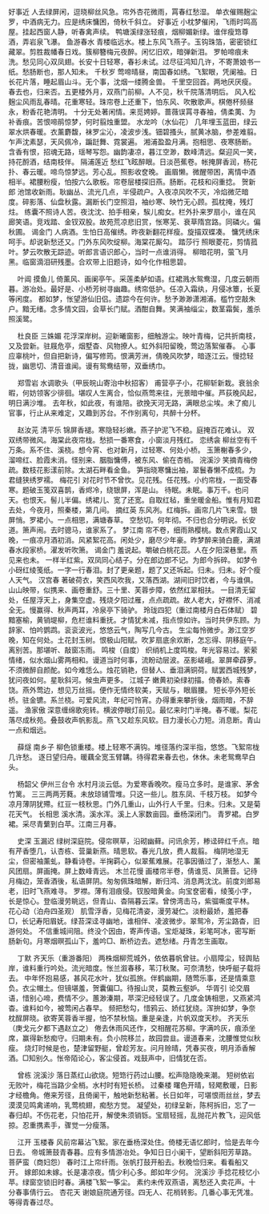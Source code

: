 <!-- { "loadSidebar": true } -->
好事近
人去绿屏闲，逗晓柳丝风急。帘外杏花微雨，罥春红愁湿。 
单衣催赐麹尘罗，中酒病无力。应是绣床慵困，倚秋千斜立。 
好事近
小枕梦催闲，飞雨时鸣高屋。挂起西窗人静，听春禽声续。 
鸭塘溪绿涨轻痕，烟柳媚新绿。谁伴瘦筇尊酒，弄岩泉飞瀑。 
鱼游春水
青楼临远水。楼上东风飞燕子。玉钩珠箔，密密锁红藏翠。剪胜裁幡春日戏。簇柳簪梅元夜醉。闲忆旧欢，暗弹新泪。 
罗帕啼痕未洗。愁见同心双凤翅。长安十日轻寒，春衫未试。过尽征鸿知几许，不寄萧娘书一纸。愁肠断也，那人知未。 
千秋岁
莺啼晴昼，南国春如绣。飞絮眼，凭阑袖。日长花片落，睡起眉山斗。无个事，沈烟一缕腾金兽。 
千里空回首。两地厌厌瘦。春去也，归来否。五更楼外月，双燕门前柳。人不见，秋千院落清明后。 
风入松
麹尘风雨乱春晴。花重寒轻。珠帘卷上还重下，怕东风、吹散歌声。棋倦杯频昼永，粉香花艳清明。 
十分无处著闲情。来觅娉婷。蔷薇误罥寻春袖，倩柔荑、为补香痕。苦恨啼鹃惊梦，何时翦烛重盟。 
水龙吟（水仙花）
几年埋玉蓝田，绿云翠水烘春暖。衣薰麝馥，袜罗尘沁，凌波步浅。钿碧搔头，腻黄冰脑，参差难翦。乍声沈素瑟，天风佩冷，蹁跹舞、霓裳遍。 
湘浦盈盈月满。抱相思、夜寒肠断。含香有恨，招魂无路，瑶琴写怨。幽韵凄凉，暮江空渺，数峰清远。粲迎风一笑，持花酹酒，结南枝伴。 
隔浦莲近
愁红飞眩醉眼。日淡芭蕉卷。帐掩屏香润，杨花扑、春云暖。啼鸟惊梦远。芳心乱。照影收奁晚。 
画眉懒。微醒带困，离情中酒相半。裙腰粉瘦，怕按六么歌板。帘卷层楼探旧燕。肠断。花枝和闷重捻。 
贺新郎
池馆收新雨。耿幽丛、流光几点，半侵疏户。入夜凉风吹不灭，冷焰微茫暗度。碎影落、仙盘秋露。漏断长门空照泪，袖纱寒、映竹无心顾。孤枕掩，残灯炷。 
练囊不照诗人苦。夜沈沈、拍手相亲，騃儿痴女。栏外扑来罗扇小，谁在风廊笑语。竞戏踏、金钗双股。故苑荒凉悲旧赏，怅寒芜、衰草隋宫路。同磷火。偏秋圃。 
谒金门
人病酒。生怕日高催绣。昨夜新翻花样瘦。旋描双蝶凑。 
慵凭绣床呵手。却说新愁还又。门外东风吹绽柳。海棠花厮勾。 
踏莎行
照眼菱花，剪情菰叶。梦云吹散无踪迹。听郎言语识郎心，当时一点谁消得。 
柳暗花明，萤飞月黑。临窗滴泪研残墨。合欢带上旧题诗，如今化作相思碧。 

　
叶阊
摸鱼儿
倚薰风、画阑亭午。采莲柔舻如语。红裙溅水鸳鸯湿，几度云朝雨暮。游冶处。最好是、小桥芳树寻幽趣。绣帘低护。任凉入霜纨，月侵冰簟，长夏等闲度。 
都如梦，怅望游仙旧侣。遗踪今在何许。愁予渺渺潇湘浦。槛竹空敲朱户。黯无绪。念多情文园，会草长门赋。酒酣自舞。笑满袖缁尘，数茎霜鬓，羞杀照溪鹭。 

　
杜良臣
三姝媚
花浮深岸树。迎新曦窗影，细触游尘。映叶青梅，记共折南枝，又及尝新。驻屐危亭，烟墅杳、风物撩人。虹外斜阳留晚，莺边落絮催春。 
心事应辜桃叶，但自把新诗，偏写修筠。恨满芳洲，倩晚风吹梦，暗逐江云。慢捻轻拢，幽思切、清音谁闻。谩有鸳鸯结带，双垂绣巾。 

　
郑雪岩
水调歌头（甲辰皖山寄治中秋招客）
甫营亭子小，花柳斩新栽。衰翁余暇，何妨领客少徘徊。堪叹人生离合，恰似燕莺来往，光景暗中催。芦荻晚风起，明日满沙堆。 
去年秋，如此夜，有谁陪。欲挽天河无路，满眼总尘埃。未了痴儿官事，行止从来难定，又趣到苏台。不作别离句，共醉十分杯。 

　
赵汝茪
清平乐
锦屏香褪。寒隐轻衫嫩。燕子护泥飞不稳。庭掩百花难认。 
双双绣带微风。海棠此夜帘栊。愁损一番寒食，小窗淡月残红。 
恋绣衾
柳丝空有千万条。系不住、溪桡。想今宵、也对新月，过轻寒、何处小桥。 
玉箫榭春多少，溜啼红、脸霞未消。怪别来、胭脂慵傅，被东风、偷在杏梢。 
浣溪沙
笑摘青梅傍疏。数枝花影漾前除。太湖石畔看金鱼。 
笋指晓寒慵出袖，翠鬟春懒不成梳。为君缝狭绣罗襦。 
梅花引
对花时节不曾忺。见花残。任花残。小约帘栊，一面受春寒。题破玉笺双喜鹊，香烬冷，绕银屏，浑是山。 
待眠。未眠。事万千。也问天。也恨天。髻儿半偏。绣裙儿、宽了还宽。自取红毡，重坐暖金船。惟有月知君去处，今夜月，照秦楼，第几间。 
摘红英
东风冽。红梅拆。画帘几片飞来雪。银屏悄。罗裙小。一点相思，满塘春草。 
空愁切。何年彻。不归也合分明说。长安道。箫声闹。去时骢马，谁家系了。 
梦江南
帘不卷，细雨熟樱桃。数点霁霞山又晚，一痕凉月酒初消。风紧絮花高。闲处少，磨尽少年豪。昨梦醉来骑白鹿，满湖春水段家桥。濯发听吹箫。 
谒金门
羞说起。嚼破白桃花蕊。人在夕阳深巷里。燕见来也未。 
一样半红紫。双凤同心结子。分在郎边郎不记。为郎今拆碎。 
如梦令
小砑红绫笺纸。一字一行春泪。封了更亲题，题了又还坼起。归未。归未。好个瘦人天气。 
汉宫春
著破荷衣，笑西风吹我，又落西湖。湖间旧时饮者，今与谁俱。山山映带，似携来、画卷重舒。三十里、芙蓉步障，依然红翠相扶。 
一目清无留处，任屋浮天上，身集空虚。残烧夕阳过雁，点点疏疏。故人老大，好襟怀、消减全无。慢赢得、秋声两耳，冷泉亭下骑驴。 
玲珑四犯（重过南楼月白石体赋）
碧黯塞榆，黄销堤柳，危栏谁料重抚。才情犹未减，指点惊如许。当时共伊东顾。为辞家、怕吟鹦鹉。衮衮波光，悠悠云气，陶写几今古。 
生尘每怜微步。渺江空岁晚，知在何处。土花封玉树。恨极山阳赋。吹芗扇底余欢断，怎忘得、阴移庭午。离别苦。那堪听、敲窗冻雨。 
鸣梭（自度）
织绡机上度鸣梭。年光容易过。萦萦情绪，似水烟山雾两相和。谩道当时何事，流盼动层波。巫影嵯峨。翠屏牵薜萝。 
不须微醉自颜酡。如今难恁么。烛花销艳，但替人、垂泪满铜荷。赋罢西城残梦，犹问夜如何。星耿斜河。候虫声更多。 
江城子
嫩黄初染绿初描。倚春娇。索春饶。燕外莺边，想见万丝摇。便作无情终软美，天赋与，眼眉腰。 
短长亭外短长桥。驻金镳。系兰桡。可爱风流，年纪可怜宵。办得重来攀折後，烟雨暗，不辞遥。 
渔家傲
深意缠绵歌宛转。横波停眼灯前见。最忆来时门半掩。春不暖。梨花落尽成秋苑。叠鼓收声帆影乱。燕飞又趁东风软。目力漫长心力短。消息断。青山一点和烟远。 

　
薛燧
南乡子
柳色锁重楼。楼上轻寒不满钩。堆径落约深半指，悠悠。飞絮帘栊几许愁。 
逐日望归舟。暖藕全宽玉臂韝。待得君来春去也，休休。未老鸳鸯早白头。 

　
杨韶父
伊州三台令
水村月淡云低。为爱寒香晚吹。瘦马立多时。是谁家、茅舍竹篱。 
三三两两芳蕤。未放琼铺雪堆。只这一些儿。胜东凤、千枝万枝。 
如梦今
凉月薄阴犹殢。红豆一枝秋思。门外几重山，山外行人千里。归未。归未。又是菊花天气。 
长相思
溪水清。溪水浑。溪上人家数亩园。垂杨深闭门。 
青罗裙。白罗裙。采尽青蘩到白苹。江南三月春。 

　
史深
玉漏迟
绿树深庭院。侵帘暝草，沿砌幽藓。问讯余芳，糁迳碎红千点。暗有芹香堕几，认杏栋、营巢新燕。晴思软。春光几放，费人裁翦。 
梅阴地湿无尘，但密袖薰虬，静看诗卷。半掬羁心，似翠蕉难展。花事因循过了，渐愁人、薰风团扇。屏画掩。屏上数峰青远。 
木兰花慢
画楼帘半卷，倩谁觅、凤箫音。记待月梅边，笼香酒後，私语屏阴。匆匆佩珠暗解，断归鸿、消息两沈沈。前度刘郎易老，旧时飞燕难寻。 
罗襟。薄有泪痕侵。钗股暗黄金。向宝奁密看，绫笺小字，长是惊心。登临漫劳眺远，但青山、杳隔暮云深。曾傍湾击马，紫骝嘶度平林。 
花心动（泊舟四圣观）
肌雪浮香，见梅花清姿，漫劳凝伫。淡粉最娇，羞把春□，长记寿阳眉妩。绿苔深迳寻幽地，谁相伴、凌波微步。翠鸳冷，芳尘路杳，旧游何处。 
不信重城间阻。终没个因由，寄声传语。宝炬凝珠，彩笔呵冰，密写断肠新句。月寒烟暝孤山下，羞吟□、断桥边去。遮愁绪。丹青怎生画取。 

　
丁默
齐天乐（重游番阳）
两株烟柳荒城外，依依暮帆曾驻。小扇障尘，轻舆贴岸，谁料重行吟处。流光暗度。怅兰溆春移，苇汀秋聚。可奈清愁，快呼艇子载将去。 
中年怀抱易感，甚风花水叶，犹似孤旅。伴鹤幽期，随莺乐事，还是情乘意负。衣尘帽土。但镜堪羞，贺囊偏□。待报山灵，莫教云壑妒。 
华胥引
论交眉语，惜别心啼，费情不少。蕙渺溱期，苹深汜经轻误了。几度金铸相思，又燕紧鸿杳。谁料如今，被莺闲占春早。 
频把愁勾，惜鸦云、娇红犹绕。浑拚如梦，争奈枕酲屏晓。欲寄芙蓉香半握，怕不禁秋恼。重是亲逢，片帆双度天杪。 
齐天乐（庚戈元夕都下遇赵立之）
倦去休雨风还作，交相醒花苏柳。字满吟灰，痕添坐席，赢得新愁痴守。归期未有。负小院移兰，故园尝韭。谩道春来，沈腰惟觉似秋瘦。 
烧灯时候是也，楚津留野艇，曾趁芳友。问月赊晴，凭春买夜，明月添香解酒。□知别久。怅帝陌论心，客尘侵首。戏鼓声中，旧情犹在否。 

　
曾栋
浣溪沙
落日蒸红山欲烧。短筇行药过山腰。松声隐隐晚来潮。 
短树依岩无败叶，梅花当路少全梢。水村时有短长桥。 
过秦楼
曙色开晴，轻飔敷暖，日影才经檐角。倦来芳径，且倚阑干，触地新愁粘著。长日如年，可堪恨雨丝丝，梦去漠漠见鸣禽递响，乳莺梳翅，痴愁方觉。 
凝望处，初绿呈新，陈柯拆旧，忘了一春归却。不伤花老，只怕花开，解使朱须销铄。宝扇轻摇，乱抛花片教飞，迎风低掠。忍重携素手，骤觉一分瘦落。 

　
江开
玉楼春
风前帘幕沾飞絮。家在垂杨深处住。倚楼无语忆郎时，恰是去年今日去。 
帝城箫鼓青春暮。应有多情游冶处。争知日日小阑干，望断斜阳芳草路。 
菩萨蛮（商妇怨）
春时江上帘纤雨。张帆打鼓开船去。秋晚恰归来。看看船又开。 
嫁郎如未嫁。长是凄凉夜。情少利心多。郎如年少何。 
浣溪沙
手捻花枝忆小苹。绿窗空锁旧时春。满楼飞絮一筝尘。 
素约未传双燕语，离愁还入卖花声。十分春事倩行云。 
杏花天
谢娘庭院通芳径。四无人、花梢转影。几番心事无凭准。等得青春过尽。 
